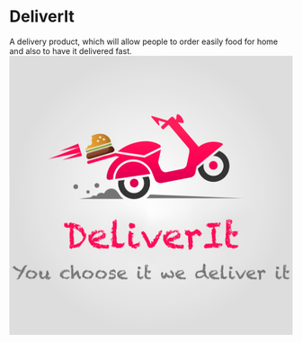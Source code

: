 # DeliverIt
A delivery product, which will allow people to order easily food for home and also to have it delivered fast.
![alt text](https://github.com/MikeHitrov/DeliverIt/blob/master/logo.jpg?raw=true)
